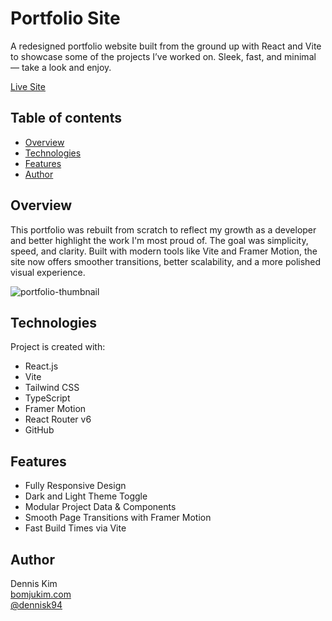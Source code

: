 # Portfolio Site

A redesigned portfolio website built from the ground up with React and Vite to showcase some of the projects I’ve worked on. Sleek, fast, and minimal — take a look and enjoy.

[Live Site](https://bomjukim.com/)

## Table of contents

- [Overview](#overview)
- [Technologies](#technologies)
- [Features](#features)
- [Author](#author)

## Overview

This portfolio was rebuilt from scratch to reflect my growth as a developer and better highlight the work I'm most proud of. The goal was simplicity, speed, and clarity. Built with modern tools like Vite and Framer Motion, the site now offers smoother transitions, better scalability, and a more polished visual experience.

![portfolio-thumbnail](/src/assets/projects/portfolio/banner-featured.webp)

## Technologies

Project is created with:

- React.js
- Vite
- Tailwind CSS
- TypeScript
- Framer Motion
- React Router v6
- GitHub

## Features

- Fully Responsive Design
- Dark and Light Theme Toggle
- Modular Project Data & Components
- Smooth Page Transitions with Framer Motion
- Fast Build Times via Vite

## Author

Dennis Kim  
[bomjukim.com](https://bomjukim.com/)  
[@dennisk94](https://github.com/dennisk94)
